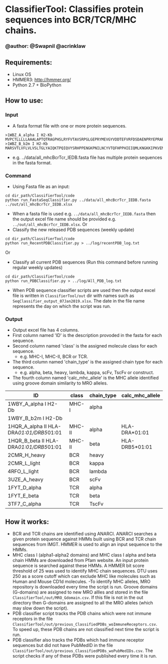 # ClassifierTool: Classifies protein sequences into BCR/TCR/MHC chains.
### @author: @Swapnil @acrinklaw

## Requirements:
- Linux OS
- HMMER3: http://hmmer.org/
- Python 2.7 + BioPython

## How to use:
### Input  
-  A fasta format file with one or more protein sequences.  
  ```
  >1WBZ_A_alpha I H2-Kb
MVPCTLLLLLAAALAPTQTRAGPHSLRYFVTAVSRPGLGEPRYMEVGYVDDTEFVRFDSDAENPRYEPRARWMEQEGPEYWERETQKAKGNEQSFRVDLRTLLGYYNQSKGGSHTIQVISGCEVGSDGRLLRGYQQYAYDGCDYIALNEDLKTWTAADMAALITKHKWEQAGEAERLRAYLEGTCVEWLRRYLKNGNATLLRTDSPKAHVTHHSRPEDKVTLRCWALGFYPADITLTWQLNGEELIQDMELVETRPAGDGTFQKWASVVVPLGKEQYYTCHVYHQGLPEPLTLRWEPPPSTVSNMATVAVLVVLGAAIVTGAVVAFVMKMRRRNTGGKGGDYALAPGSQTSDLSLPDCKVMVHDPHSLA
>1WBZ_B_b2m I H2-Kb
MARSVTLVFLVLVSLTGLYAIQKTPQIQVYSRHPPENGKPNILNCYVTQFHPPHIEIQMLKNGKKIPKVEMSDMSFSKDWSFYILAHTEFTPTETDTYACRVKHASMAEPKTVYWDRDM
  ```

-  e.g. ../data/all_mhcBcrTcr_IEDB.fasta file has multiple protein sequences in the fasta format.  

  

### Command  
-  Using Fasta file as an input:
```shell
cd dir_path/ClassifierTool/code
python run_FastaSeqClassifier.py ../data/all_mhcBcrTcr_IEDB.fasta ../out/all_mhcBcrTcr_IEDB.xlsx
```
-  When a fasta file is used e.g. `../data/all_mhcBcrTcr_IEDB.fasta` then the output excel file name should be provided e.g. `../out/all_mhcBcrTcr_IEDB.xlsx`.
Or
-  Classify the new released PDB sequences (weekly update)
```shell
cd dir_path/ClassifierTool/code
python run_RecentPDBClassifier.py > ../log/recentPDB_log.txt
```
Or
-  Classify all current PDB sequences (Run this command before running regular weekly updates)
```shell
cd dir_path/ClassifierTool/code
python run_PDBClassifier.py > ../log/All_PDB_log.txt
```
-  When PDB sequence classifier scripts are used then the output excel file is written in `ClassifierTool/out` dir with names such as `SeqClassifier_output_07Jan2019.xlsx`. The date in the file name represents the day on which the script was run.
### Output  
-  Output excel file has 4 columns. 
-  First column named 'ID' is the description provoded in the fasta for each sequence.  
-  Second column named 'class' is the assigned molecule class for each sequence.
   -  e.g. MHC-I, MHC-II, BCR or TCR.  
-  The third column named 'chain_type' is the assigned chain type for each sequence.
   -  e.g. alpha, beta, heavy, lambda, kappa, scFv, TscFv or construct.
-  The fourth column named 'calc_mhc_allele' is the MHC allele identified using groove domain similarity to MRO alleles.

| ID	                                  | class  | chain_type | calc_mhc_allele|
|---------------------------------------- |------- |----------- |---------------|
| 1WBY_A_alpha I H2-Db                    |	MHC-I  | alpha      | |
| 1WBY_B_b2m I H2-Db	                  |	       |            | |
| 1HQR_A_alpha II HLA-DRA*01:01/DRB5*01:01|	MHC-II | alpha      | HLA-DRA*01:01 |
| 1HQR_B_beta II HLA-DRA*01:01/DRB5*01:01 |	MHC-II | beta       | HLA-DRB5*01:01 |
| 2CMR_H_heavy                            |	BCR	   | heavy      | |
| 2CMR_L_light                            |	BCR	   | kappa      | |
| 4RFO_L_light                            |	BCR	   | lambda     | |
| 3UZE_A_heavy                            |	BCR	   | scFv       | |
| 1FYT_D_alpha                            |	TCR	   | alpha      | |
| 1FYT_E_beta                             | TCR	   | beta       | |
| 3TF7_C_alpha                            |	TCR    | TscFv      | |

## How it works:
- BCR and TCR chains are identified using ANARCI. ANARCI searches a given protein sequence against HMMs built using BCR and TCR chain sequences from IMGT. HMMER is used to align an input sequence to the HMMs.
- MHC class I (alpha1-alpha2 domains) and MHC class I alpha and beta chain HMMs are downloaded from Pfam website. An input protein sequence is searched against these HMMs. A HMMER bit score threshold of 25 was used to identify MHC chain sequences. DTU uses 250 as a score cutoff which can exclude MHC like molecules such as Human and Mouse CD1d molecules.
-To identify MHC alleles, MRO repository is downloaded every time the script is run. Groove domains (G-domains) are assigned to new MRO allles and stored in the file `ClassifierTool/out/MRO_Gdomain.csv`. If this file is not in the out directory then G-domains are assigned to all the MRO alleles (which may slow down the script).
- PDB classifier script tracks the PDB chains which were not immune receptors in the file `ClassifierTool/out/previous_ClassifiedPDBs_woImmuneReceptors.csv`. To speed up, these PDB chains are not classified next time the script is run.
- PDB classifier also tracks the PDBs which had immune receptor sequences but did not have PubMedID in the file `ClassifierTool/out/previous_ClassifiedPDBs_woPubMedIDs.csv`. The script checks if any of these PDBs were published every time it is run.
